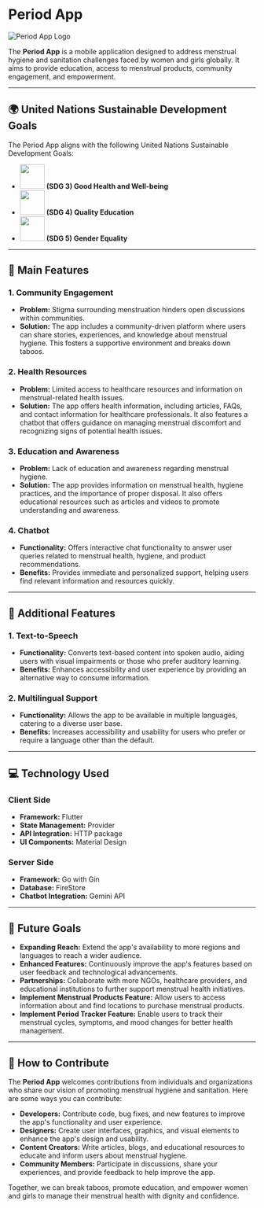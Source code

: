 # Period App

![Period App Logo](https://avatars.githubusercontent.com/u/156350980?s=200&v=4)

The **Period App** is a mobile application designed to address menstrual hygiene and sanitation challenges faced by women and girls globally. It aims to provide education, access to menstrual products, community engagement, and empowerment.

---

## 🌍 United Nations Sustainable Development Goals

The Period App aligns with the following United Nations Sustainable Development Goals:

- <img src="https://igatechnology.com/media/uploads/images/thumbnails/E_SDG_goals_icons-individual-rgb-03_klein.png/E_SDG_goals_icons-individual-rgb-03_klein-960x0.png" width="50" height="50"> **(SDG 3) Good Health and Well-being** 
- <img src="https://sustainabledevelopment.un.org/content/images/E_SDG_Icons-04.jpg" width="50" height="50"> **(SDG 4) Quality Education** 
- <img src="https://th.bing.com/th/id/R.be800762b438067d5d21cc0a8816610c?rik=0Lozha%2be0dBrKQ&riu=http%3a%2f%2fsdg.pioj.gov.jm%2fsites%2fdefault%2ffiles%2fstyles%2fsdg-goals-large%2fpublic%2f05-gender-equality.png%3fitok%3dJO08KMPU&ehk=BvspIU4PweX1O6JG7WN%2bMAk1%2f0NGZ2BU4bQnEyPZW4Y%3d&risl=&pid=ImgRaw&r=0" width="50" height="50">  **(SDG 5) Gender Equality** 
---

## 🚀 Main Features

### 1. Community Engagement
- **Problem:** Stigma surrounding menstruation hinders open discussions within communities.
- **Solution:** The app includes a community-driven platform where users can share stories, experiences, and knowledge about menstrual hygiene. This fosters a supportive environment and breaks down taboos.

### 2. Health Resources
- **Problem:** Limited access to healthcare resources and information on menstrual-related health issues.
- **Solution:** The app offers health information, including articles, FAQs, and contact information for healthcare professionals. It also features a chatbot that offers guidance on managing menstrual discomfort and recognizing signs of potential health issues.

### 3. Education and Awareness
- **Problem:** Lack of education and awareness regarding menstrual hygiene.
- **Solution:** The app provides information on menstrual health, hygiene practices, and the importance of proper disposal. It also offers educational resources such as articles and videos to promote understanding and awareness.

### 4. Chatbot
- **Functionality:** Offers interactive chat functionality to answer user queries related to menstrual health, hygiene, and product recommendations.
- **Benefits:** Provides immediate and personalized support, helping users find relevant information and resources quickly.

---

## 🌟 Additional Features

### 1. Text-to-Speech
- **Functionality:** Converts text-based content into spoken audio, aiding users with visual impairments or those who prefer auditory learning.
- **Benefits:** Enhances accessibility and user experience by providing an alternative way to consume information.

### 2. Multilingual Support
- **Functionality:** Allows the app to be available in multiple languages, catering to a diverse user base.
- **Benefits:** Increases accessibility and usability for users who prefer or require a language other than the default.

---

## 💻 Technology Used

### Client Side
- **Framework:** Flutter
- **State Management:** Provider
- **API Integration:** HTTP package
- **UI Components:** Material Design

### Server Side
- **Framework:** Go with Gin
- **Database:** FireStore
- **Chatbot Integration:** Gemini API

---

## 🎯 Future Goals

- **Expanding Reach:** Extend the app's availability to more regions and languages to reach a wider audience.
- **Enhanced Features:** Continuously improve the app's features based on user feedback and technological advancements.
- **Partnerships:** Collaborate with more NGOs, healthcare providers, and educational institutions to further support menstrual health initiatives.
- **Implement Menstrual Products Feature:** Allow users to access information about and find locations to purchase menstrual products.
- **Implement Period Tracker Feature:** Enable users to track their menstrual cycles, symptoms, and mood changes for better health management.

---

## 🤝 How to Contribute

The **Period App** welcomes contributions from individuals and organizations who share our vision of promoting menstrual hygiene and sanitation. Here are some ways you can contribute:

- **Developers:** Contribute code, bug fixes, and new features to improve the app's functionality and user experience.
- **Designers:** Create user interfaces, graphics, and visual elements to enhance the app's design and usability.
- **Content Creators:** Write articles, blogs, and educational resources to educate and inform users about menstrual hygiene.
- **Community Members:** Participate in discussions, share your experiences, and provide feedback to help improve the app.

Together, we can break taboos, promote education, and empower women and girls to manage their menstrual health with dignity and confidence.
